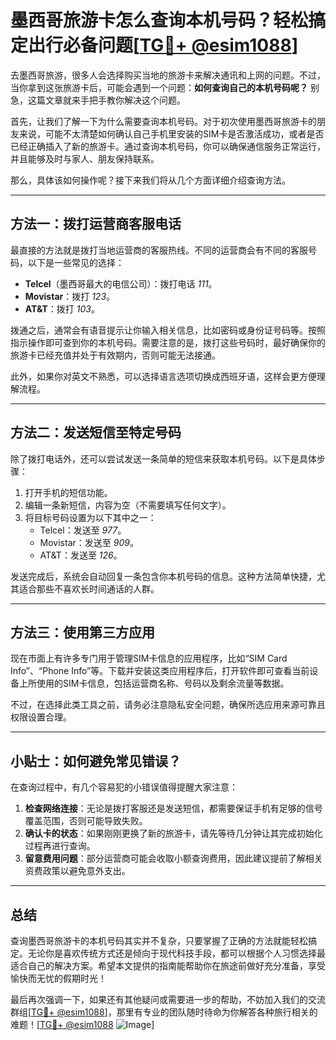 # 墨西哥旅游卡怎么查询本机号码？轻松搞定出行必备问题[[TG💪+ @esim1088](https://t.me/s/esim1088)]

去墨西哥旅游，很多人会选择购买当地的旅游卡来解决通讯和上网的问题。不过，当你拿到这张旅游卡后，可能会遇到一个问题：**如何查询自己的本机号码呢？** 别急，这篇文章就来手把手教你解决这个问题。

首先，让我们了解一下为什么需要查询本机号码。对于初次使用墨西哥旅游卡的朋友来说，可能不太清楚如何确认自己手机里安装的SIM卡是否激活成功，或者是否已经正确插入了新的旅游卡。通过查询本机号码，你可以确保通信服务正常运行，并且能够及时与家人、朋友保持联系。

那么，具体该如何操作呢？接下来我们将从几个方面详细介绍查询方法。

---

## 方法一：拨打运营商客服电话

最直接的方法就是拨打当地运营商的客服热线。不同的运营商会有不同的客服号码，以下是一些常见的选择：

- **Telcel**（墨西哥最大的电信公司）：拨打电话 *111*。
- **Movistar**：拨打 *123*。
- **AT&T**：拨打 *103*。

拨通之后，通常会有语音提示让你输入相关信息，比如密码或身份证号码等。按照指示操作即可查到你的本机号码。需要注意的是，拨打这些号码时，最好确保你的旅游卡已经充值并处于有效期内，否则可能无法接通。

此外，如果你对英文不熟悉，可以选择语言选项切换成西班牙语，这样会更方便理解流程。

---

## 方法二：发送短信至特定号码

除了拨打电话外，还可以尝试发送一条简单的短信来获取本机号码。以下是具体步骤：

1. 打开手机的短信功能。
2. 编辑一条新短信，内容为空（不需要填写任何文字）。
3. 将目标号码设置为以下其中之一：
   - Telcel：发送至 *977*。
   - Movistar：发送至 *909*。
   - AT&T：发送至 *126*。

发送完成后，系统会自动回复一条包含你本机号码的信息。这种方法简单快捷，尤其适合那些不喜欢长时间通话的人群。

---

## 方法三：使用第三方应用

现在市面上有许多专门用于管理SIM卡信息的应用程序，比如“SIM Card Info”、“Phone Info”等。下载并安装这类应用程序后，打开软件即可查看当前设备上所使用的SIM卡信息，包括运营商名称、号码以及剩余流量等数据。

不过，在选择此类工具之前，请务必注意隐私安全问题，确保所选应用来源可靠且权限设置合理。

---

## 小贴士：如何避免常见错误？

在查询过程中，有几个容易犯的小错误值得提醒大家注意：

1. **检查网络连接**：无论是拨打客服还是发送短信，都需要保证手机有足够的信号覆盖范围，否则可能导致失败。
2. **确认卡的状态**：如果刚刚更换了新的旅游卡，请先等待几分钟让其完成初始化过程再进行查询。
3. **留意费用问题**：部分运营商可能会收取小额查询费用，因此建议提前了解相关资费政策以避免意外支出。

---

## 总结

查询墨西哥旅游卡的本机号码其实并不复杂，只要掌握了正确的方法就能轻松搞定。无论你是喜欢传统方式还是倾向于现代科技手段，都可以根据个人习惯选择最适合自己的解决方案。希望本文提供的指南能帮助你在旅途前做好充分准备，享受愉快而无忧的假期时光！

最后再次强调一下，如果还有其他疑问或需要进一步的帮助，不妨加入我们的交流群组[[TG💪+ @esim1088](https://t.me/s/esim1088)]，那里有专业的团队随时待命为你解答各种旅行相关的难题！[[TG💪+ @esim1088](https://t.me/s/esim1088) ![Image](https://i.postimg.cc/4NQfJmqS/Snipaste-2025-05-13-00-14-12.png)]